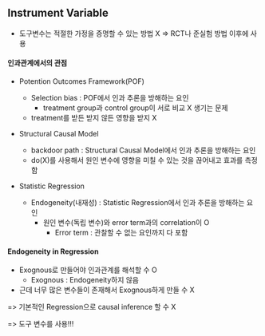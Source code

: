 ## Instrument Variable
* 도구변수는 적절한 가정을 증명할 수 있는 방법 X => RCT나 준실험 방법 이후에 사용

#### 인과관계에서의 관점
* Potention Outcomes Framework(POF)
  * Selection bias : POF에서 인과 추론을 방해하는 요인
    * treatment group과 control group이 서로 비교 X 생기는 문제
  * treatment를 받든 받지 않든 영향을 받지 X
 
* Structural Causal Model
  * backdoor path : Structural Causal Model에서 인과 추론을 방해하는 요인
  * do(X)를 사용해서 원인 변수에 영향을 미칠 수 있는 것을 끊어내고 효과를 측정함

* Statistic Regression
  * Endogeneity(내재성) : Statistic Regression에서 인과 추론을 방해하는 요인
    * 원인 변수(독립 변수)와 error term과의 correlation이 O
      * Error term : 관찰할 수 없는 요인까지 다 포함

#### Endogeneity in Regression
* Exognous로 만들어야 인과관계를 해석할 수 O
  * Exognous : Endogeneity하지 않음
* 근데 너무 많은 변수들이 존재해서 Exognous하게 만들 수 X

 => 기본적인 Regression으로 causal inference 할 수 X
 
 => 도구 변수를 사용!!!
